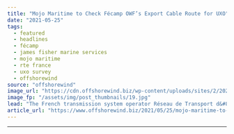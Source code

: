 ```yaml
---
title: "Mojo Maritime to Check Fécamp OWF’s Export Cable Route for UXO"
date: "2021-05-25"
tags: 
  - featured
  - headlines
  - fécamp
  - james fisher marine services
  - mojo maritime
  - rte france
  - uxo survey
  - offshorewind
source: "offshorewind"
image_url: "https://cdn.offshorewind.biz/wp-content/uploads/sites/2/2021/05/25103505/Image-source-James-Fisher-Renewables.jpg"
image_fp: "/assets/img/post_thumbnails/19.jpg"
lead: "The French transmission system operator Réseau de Transport d&#8217;Electricité (RTE) has awarded James Fisher"
article_url: "https://www.offshorewind.biz/2021/05/25/mojo-maritime-to-check-fecamp-owfs-export-cable-route-for-uxo/"
---
```


---
